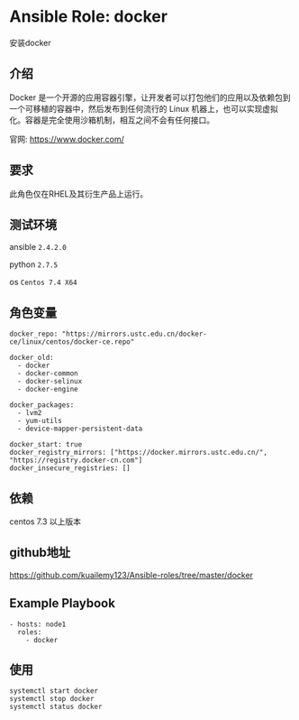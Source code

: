 # Ansible Role: docker

安装docker

## 介绍

Docker 是一个开源的应用容器引擎，让开发者可以打包他们的应用以及依赖包到一个可移植的容器中，然后发布到任何流行的 Linux 机器上，也可以实现虚拟化。容器是完全使用沙箱机制，相互之间不会有任何接口。

官网: https://www.docker.com/

## 要求

此角色仅在RHEL及其衍生产品上运行。

## 测试环境

ansible `2.4.2.0`

python `2.7.5`

os `Centos 7.4 X64`

## 角色变量
    docker_repo: "https://mirrors.ustc.edu.cn/docker-ce/linux/centos/docker-ce.repo"

    docker_old:
      - docker
      - docker-common
      - docker-selinux
      - docker-engine

    docker_packages:
      - lvm2
      - yum-utils
      - device-mapper-persistent-data
      
    docker_start: true
    docker_registry_mirrors: ["https://docker.mirrors.ustc.edu.cn/", "https://registry.docker-cn.com"]
    docker_insecure_registries: []

## 依赖

centos 7.3 以上版本

## github地址
https://github.com/kuailemy123/Ansible-roles/tree/master/docker

## Example Playbook

    - hosts: node1
      roles:
        - docker
        
## 使用
```
systemctl start docker
systemctl stop docker
systemctl status docker
```
